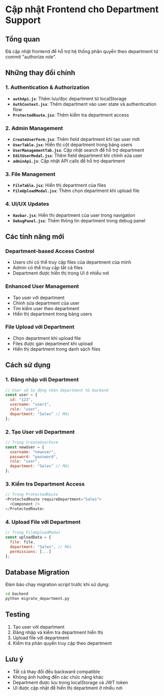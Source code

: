 # Cập nhật Frontend cho Department Support

## Tổng quan
Đã cập nhật frontend để hỗ trợ hệ thống phân quyền theo department từ commit "authorize role".

## Những thay đổi chính

### 1. Authentication & Authorization
- **`authApi.js`**: Thêm lưu/đọc department từ localStorage
- **`AuthContext.jsx`**: Thêm department vào user state và authentication flow
- **`ProtectedRoute.jsx`**: Thêm kiểm tra department access

### 2. Admin Management
- **`CreateUserForm.jsx`**: Thêm field department khi tạo user mới
- **`UserTable.jsx`**: Hiển thị cột department trong bảng users
- **`UserManagementTab.jsx`**: Cập nhật search để hỗ trợ department
- **`EditUserModal.jsx`**: Thêm field department khi chỉnh sửa user
- **`adminApi.js`**: Cập nhật API calls để hỗ trợ department

### 3. File Management
- **`FileTable.jsx`**: Hiển thị department của files
- **`FileUploadModal.jsx`**: Thêm chọn department khi upload file

### 4. UI/UX Updates
- **`Navbar.jsx`**: Hiển thị department của user trong navigation
- **`DebugPanel.jsx`**: Thêm thông tin department trong debug panel

## Các tính năng mới

### Department-based Access Control
- Users chỉ có thể truy cập files của department của mình
- Admin có thể truy cập tất cả files
- Department được hiển thị trong UI ở nhiều nơi

### Enhanced User Management
- Tạo user với department
- Chỉnh sửa department của user
- Tìm kiếm user theo department
- Hiển thị department trong bảng users

### File Upload với Department
- Chọn department khi upload file
- Files được gán department khi upload
- Hiển thị department trong danh sách files

## Cách sử dụng

### 1. Đăng nhập với Department
```javascript
// User sẽ tự động nhận department từ backend
const user = {
  id: "123",
  username: "user1",
  role: "user",
  department: "Sales" // Mới
};
```

### 2. Tạo User với Department
```javascript
// Trong CreateUserForm
const newUser = {
  username: "newuser",
  password: "password",
  role: "user",
  department: "Sales" // Mới
};
```

### 3. Kiểm tra Department Access
```javascript
// Trong ProtectedRoute
<ProtectedRoute requireDepartment="Sales">
  <Component />
</ProtectedRoute>
```

### 4. Upload File với Department
```javascript
// Trong FileUploadModal
const uploadData = {
  file: file,
  department: "Sales", // Mới
  permissions: [...]
};
```

## Database Migration
Đảm bảo chạy migration script trước khi sử dụng:
```bash
cd backend
python migrate_department.py
```

## Testing
1. Tạo user với department
2. Đăng nhập và kiểm tra department hiển thị
3. Upload file với department
4. Kiểm tra phân quyền truy cập theo department

## Lưu ý
- Tất cả thay đổi đều backward compatible
- Không ảnh hưởng đến các chức năng khác
- Department được lưu trong localStorage và JWT token
- UI được cập nhật để hiển thị department ở nhiều nơi 